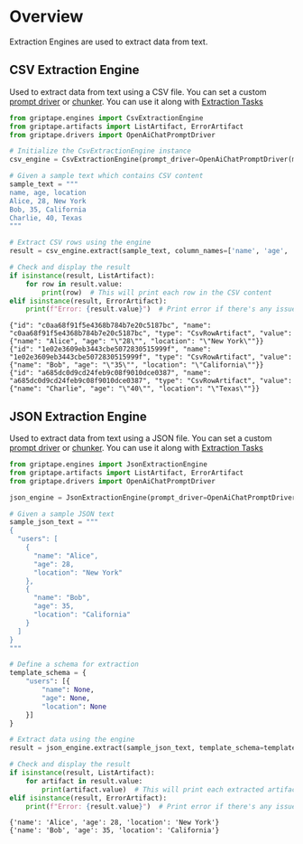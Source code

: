 # Overview 
Extraction Engines are used to extract data from text. 

## CSV Extraction Engine

Used to extract data from text using a CSV file. You can set a custom [prompt driver](../../griptape-framework/structures/prompt-drivers.md) or [chunker](../../griptape-framework/data/chunkers.md). 
You can use it along with [Extraction Tasks](../../griptape-framework/structures/tasks.md)

```python
from griptape.engines import CsvExtractionEngine
from griptape.artifacts import ListArtifact, ErrorArtifact
from griptape.drivers import OpenAiChatPromptDriver

# Initialize the CsvExtractionEngine instance
csv_engine = CsvExtractionEngine(prompt_driver=OpenAiChatPromptDriver(model="gpt-4", temperature=0.3))

# Given a sample text which contains CSV content
sample_text = """
name, age, location
Alice, 28, New York
Bob, 35, California
Charlie, 40, Texas
"""

# Extract CSV rows using the engine
result = csv_engine.extract(sample_text, column_names=['name', 'age', 'location'])

# Check and display the result
if isinstance(result, ListArtifact):
    for row in result.value:
        print(row)  # This will print each row in the CSV content
elif isinstance(result, ErrorArtifact):
    print(f"Error: {result.value}")  # Print error if there's any issue in extraction
```
```
{"id": "c0aa68f91f5e4368b784b7e20c5187bc", "name": "c0aa68f91f5e4368b784b7e20c5187bc", "type": "CsvRowArtifact", "value": {"name": "Alice", "age": "\"28\"", "location": "\"New York\""}}
{"id": "1e02e3609eb3443cbe5072830515999f", "name": "1e02e3609eb3443cbe5072830515999f", "type": "CsvRowArtifact", "value": {"name": "Bob", "age": "\"35\"", "location": "\"California\""}}
{"id": "a685dc0d9cd24feb9c08f9010dce0387", "name": "a685dc0d9cd24feb9c08f9010dce0387", "type": "CsvRowArtifact", "value": {"name": "Charlie", "age": "\"40\"", "location": "\"Texas\""}}
```

## JSON Extraction Engine

Used to extract data from text using a JSON file. You can set a custom [prompt driver](../../griptape-framework/structures/prompt-drivers.md) or [chunker](../../griptape-framework/data/chunkers.md). 
You can use it along with [Extraction Tasks](../../griptape-framework/structures/tasks.md)

```python
from griptape.engines import JsonExtractionEngine
from griptape.artifacts import ListArtifact, ErrorArtifact
from griptape.drivers import OpenAiChatPromptDriver

json_engine = JsonExtractionEngine(prompt_driver=OpenAiChatPromptDriver(model="gpt-4", temperature=0.3))

# Given a sample JSON text
sample_json_text = """
{
  "users": [
    {
      "name": "Alice",
      "age": 28,
      "location": "New York"
    },
    {
      "name": "Bob",
      "age": 35,
      "location": "California"
    }
  ]
}
"""

# Define a schema for extraction
template_schema = {
    "users": [{
        "name": None,
        "age": None,
        "location": None
    }]
}

# Extract data using the engine
result = json_engine.extract(sample_json_text, template_schema=template_schema)

# Check and display the result
if isinstance(result, ListArtifact):
    for artifact in result.value:
        print(artifact.value)  # This will print each extracted artifact
elif isinstance(result, ErrorArtifact):
    print(f"Error: {result.value}")  # Print error if there's any issue in extraction

```
```
{'name': 'Alice', 'age': 28, 'location': 'New York'}
{'name': 'Bob', 'age': 35, 'location': 'California'}
```